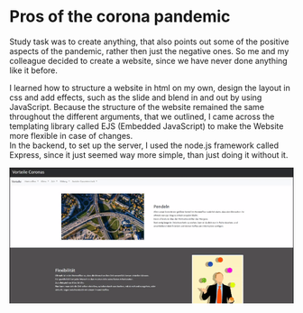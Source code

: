 # Pros of the corona pandemic

Study task was to create anything, that also points out some of the positive aspects of the pandemic, rather then just the negative ones. 
So me and my colleague decided to create a website, since we have never done anything like it before. 

I learned how to structure a website in html on my own, design the layout in css and add effects, such as the slide and blend in and out by using JavaScript. 
Because the structure of the website remained the same throughout the different arguments, that we outlined, I came across the templating library called EJS (Embedded JavaScript) to make the Website more flexible in case of changes.  
In the backend, to set up the server, I used the node.js framework called Express, since it just seemed way more simple, than just doing it without it.  

![](videos/CoronaWebsiteVideo.gif)
